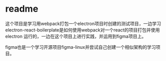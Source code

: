 # readme

这个项目是学习用webpack打包一个electron项目时创建的测试项目，一边学习electron-react-boilerplate是如何使用webpack对一个react的项目打包并使用electron
运行的，一边在这个项目上进行实践，并运用到figma项目上。

figma也是一个学习开源项目figma-linux并尝试自己创建一个相似架构的学习项目。

